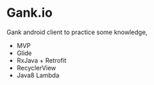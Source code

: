 # Gank.io
Gank android client to practice some knowledge,
* MVP
* Glide
* RxJava + Retrofit
* RecyclerView
* Java8 Lambda



